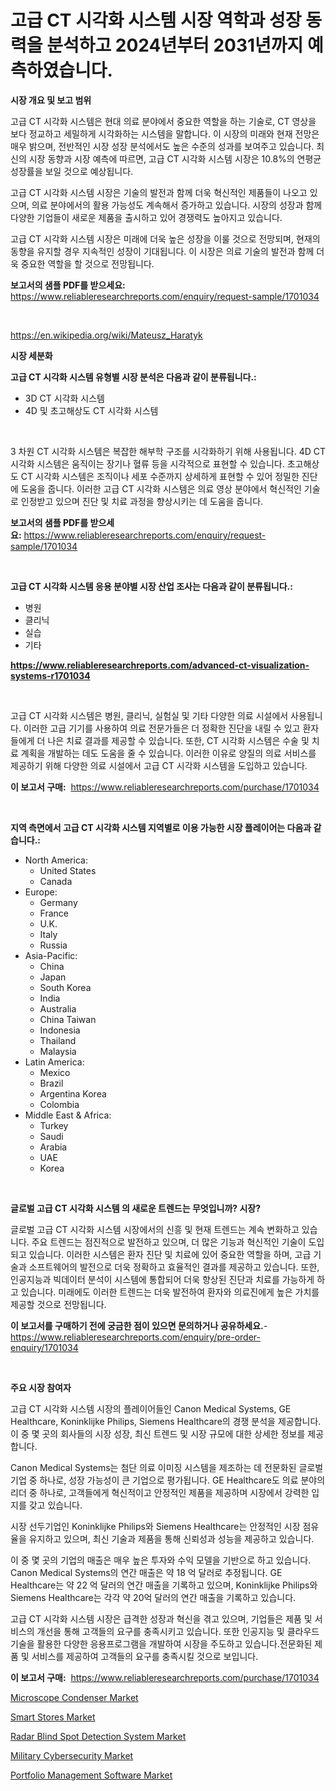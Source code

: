 <p><h1>고급 CT 시각화 시스템 시장 역학과 성장 동력을 분석하고 2024년부터 2031년까지 예측하였습니다.</h1></p><p><strong>시장 개요 및 보고 범위</strong></p>
<p><p>고급 CT 시각화 시스템은 현대 의료 분야에서 중요한 역할을 하는 기술로, CT 영상을 보다 정교하고 세밀하게 시각화하는 시스템을 말합니다. 이 시장의 미래와 현재 전망은 매우 밝으며, 전반적인 시장 성장 분석에서도 높은 수준의 성과를 보여주고 있습니다. 최신의 시장 동향과 시장 예측에 따르면, 고급 CT 시각화 시스템 시장은 10.8%의 연평균 성장률을 보일 것으로 예상됩니다.</p><p>고급 CT 시각화 시스템 시장은 기술의 발전과 함께 더욱 혁신적인 제품들이 나오고 있으며, 의료 분야에서의 활용 가능성도 계속해서 증가하고 있습니다. 시장의 성장과 함께 다양한 기업들이 새로운 제품을 출시하고 있어 경쟁력도 높아지고 있습니다.</p><p>고급 CT 시각화 시스템 시장은 미래에 더욱 높은 성장을 이룰 것으로 전망되며, 현재의 동향을 유지할 경우 지속적인 성장이 기대됩니다. 이 시장은 의료 기술의 발전과 함께 더욱 중요한 역할을 할 것으로 전망됩니다.</p></p>
<p><strong>보고서의 샘플 PDF를 받으세요:</strong> <a href="https://www.reliableresearchreports.com/enquiry/request-sample/1701034">https://www.reliableresearchreports.com/enquiry/request-sample/1701034</a></p>
<p>&nbsp;</p>
<p><a href="https://en.wikipedia.org/wiki/Mateusz_Haratyk">https://en.wikipedia.org/wiki/Mateusz_Haratyk</a></p>
<p><strong>시장 세분화</strong></p>
<p><strong>고급 CT 시각화 시스템 유형별 시장 분석은 다음과 같이 분류됩니다.:</strong></p>
<p><ul><li>3D CT 시각화 시스템</li><li>4D 및 초고해상도 CT 시각화 시스템</li></ul></p>
<p>&nbsp;</p>
<p><p>3 차원 CT 시각화 시스템은 복잡한 해부학 구조를 시각화하기 위해 사용됩니다. 4D CT 시각화 시스템은 움직이는 장기나 혈류 등을 시각적으로 표현할 수 있습니다. 초고해상도 CT 시각화 시스템은 조직이나 세포 수준까지 상세하게 표현할 수 있어 정밀한 진단에 도움을 줍니다. 이러한 고급 CT 시각화 시스템은 의료 영상 분야에서 혁신적인 기술로 인정받고 있으며 진단 및 치료 과정을 향상시키는 데 도움을 줍니다.</p></p>
<p><strong>보고서의 샘플 PDF를 받으세요:</strong>&nbsp;<a href="https://www.reliableresearchreports.com/enquiry/request-sample/1701034">https://www.reliableresearchreports.com/enquiry/request-sample/1701034</a></p>
<p>&nbsp;</p>
<p><strong> 고급 CT 시각화 시스템 응용 분야별 시장 산업 조사는 다음과 같이 분류됩니다.:</strong></p>
<p><ul><li>병원</li><li>클리닉</li><li>실습</li><li>기타</li></ul></p>
<p><strong><a href="https://www.reliableresearchreports.com/advanced-ct-visualization-systems-r1701034">https://www.reliableresearchreports.com/advanced-ct-visualization-systems-r1701034</a></strong></p>
<p>&nbsp;</p>
<p><p>고급 CT 시각화 시스템은 병원, 클리닉, 실험실 및 기타 다양한 의료 시설에서 사용됩니다. 이러한 고급 기기를 사용하여 의료 전문가들은 더 정확한 진단을 내릴 수 있고 환자들에게 더 나은 치료 결과를 제공할 수 있습니다. 또한, CT 시각화 시스템은 수술 및 치료 계획을 개발하는 데도 도움을 줄 수 있습니다. 이러한 이유로 양질의 의료 서비스를 제공하기 위해 다양한 의료 시설에서 고급 CT 시각화 시스템을 도입하고 있습니다.</p></p>
<p><strong>이 보고서 구매:</strong>&nbsp; <a href="https://www.reliableresearchreports.com/purchase/1701034">https://www.reliableresearchreports.com/purchase/1701034</a></p>
<p>&nbsp;</p>
<p><strong>지역 측면에서 고급 CT 시각화 시스템 지역별로 이용 가능한 시장 플레이어는 다음과 같습니다.:</strong></p>
<p><ul>
    <li>
        North America:
        <ul>
            <li>United States</li>
            <li>Canada</li>
        </ul>
    </li>
    <li>
        Europe:
        <ul>
            <li>Germany</li>
            <li>France</li>
            <li>U.K.</li>
            <li>Italy</li>
            <li>Russia</li>
        </ul>
    </li>
    <li>
        Asia-Pacific:
        <ul>
            <li>China</li>
            <li>Japan</li>
            <li>South Korea</li>
            <li>India</li>
            <li>Australia</li>
            <li>China Taiwan</li>
            <li>Indonesia</li>
            <li>Thailand</li>
            <li>Malaysia</li>
        </ul>
    </li>
    <li>
        Latin America:
        <ul>
            <li>Mexico</li>
            <li>Brazil</li>
            <li>Argentina Korea</li>
            <li>Colombia</li>
        </ul>
    </li>
    <li>
        Middle East & Africa:
        <ul>
            <li>Turkey</li>
            <li>Saudi</li>
            <li>Arabia</li>
            <li>UAE</li>
            <li>Korea</li>
        </ul>
    </li>
    </ul></p>
<p>&nbsp;</p>
<p><strong>글로벌 고급 CT 시각화 시스템 의 새로운 트렌드는 무엇입니까? 시장?</strong></p>
<p><p>글로벌 고급 CT 시각화 시스템 시장에서의 신흥 및 현재 트렌드는 계속 변화하고 있습니다. 주요 트렌드는 점진적으로 발전하고 있으며, 더 많은 기능과 혁신적인 기술이 도입되고 있습니다. 이러한 시스템은 환자 진단 및 치료에 있어 중요한 역할을 하며, 고급 기술과 소프트웨어의 발전으로 더욱 정확하고 효율적인 결과를 제공하고 있습니다. 또한, 인공지능과 빅데이터 분석이 시스템에 통합되어 더욱 향상된 진단과 치료를 가능하게 하고 있습니다. 미래에도 이러한 트렌드는 더욱 발전하여 환자와 의료진에게 높은 가치를 제공할 것으로 전망됩니다.</p></p>
<p><strong>이 보고서를 구매하기 전에 궁금한 점이 있으면 문의하거나 공유하세요.</strong>- <a href="https://www.reliableresearchreports.com/enquiry/pre-order-enquiry/1701034">https://www.reliableresearchreports.com/enquiry/pre-order-enquiry/1701034</a></p>
<p>&nbsp;</p>
<p><strong>주요 시장 참여자</strong></p>
<p><p>고급 CT 시각화 시스템 시장의 플레이어들인 Canon Medical Systems, GE Healthcare, Koninklijke Philips, Siemens Healthcare의 경쟁 분석을 제공합니다. 이 중 몇 곳의 회사들의 시장 성장, 최신 트렌드 및 시장 규모에 대한 상세한 정보를 제공합니다.</p><p>Canon Medical Systems는 첨단 의료 이미징 시스템을 제조하는 데 전문화된 글로벌 기업 중 하나로, 성장 가능성이 큰 기업으로 평가됩니다. GE Healthcare도 의료 분야의 리더 중 하나로, 고객들에게 혁신적이고 안정적인 제품을 제공하며 시장에서 강력한 입지를 갖고 있습니다.</p><p>시장 선두기업인 Koninklijke Philips와 Siemens Healthcare는 안정적인 시장 점유율을 유지하고 있으며, 최신 기술과 제품을 통해 신뢰성과 성능을 제공하고 있습니다.</p><p>이 중 몇 곳의 기업의 매출은 매우 높은 투자와 수익 모델을 기반으로 하고 있습니다. Canon Medical Systems의 연간 매출은 약 18 억 달러로 추정됩니다. GE Healthcare는 약 22 억 달러의 연간 매출을 기록하고 있으며, Koninklijke Philips와 Siemens Healthcare는 각각 약 20억 달러의 연간 매출을 기록하고 있습니다.</p><p>고급 CT 시각화 시스템 시장은 급격한 성장과 혁신을 겪고 있으며, 기업들은 제품 및 서비스의 개선을 통해 고객들의 요구를 충족시키고 있습니다. 또한 인공지능 및 클라우드 기술을 활용한 다양한 응용프로그램을 개발하여 시장을 주도하고 있습니다.전문화된 제품 및 서비스를 제공하여 고객들의 요구를 충족시킬 것으로 보입니다.</p></p>
<p><strong>이 보고서 구매:</strong>&nbsp;&nbsp;<a href="https://www.reliableresearchreports.com/purchase/1701034">https://www.reliableresearchreports.com/purchase/1701034</a></p>
<p><p><a href="https://issuu.com/reportprime-2/docs/microscope-condenser-market-size-2030.pptx">Microscope Condenser Market</a></p><p><a href="https://www.linkedin.com/pulse/smart-stores-market-forecast-global-trends-analysis-from-xtobf">Smart Stores Market</a></p><p><a href="https://issuu.com/reportprime-2/docs/radar-blind-spot-detection-system-market-size-2030">Radar Blind Spot Detection System Market</a></p><p><a href="https://www.linkedin.com/pulse/military-cybersecurity-market-size-growing-cagr-880-report-jpcze">Military Cybersecurity Market</a></p><p><a href="https://github.com/RichRobinson5/Market-Research-Report-List-6/blob/main/portfolio-management-software-market.md">Portfolio Management Software Market</a></p></p>